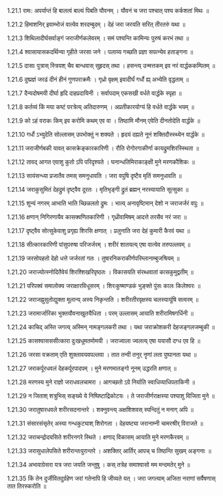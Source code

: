 1.21.1
रामः:
अपर्याप्तं हि बालत्वं बाल्यं पिबति यौवनम् ।
यौवनं च जरा पश्चात् पश्य कर्कशतां मिथः ॥


1.21.2
हिमाशनिर् इवाम्भोजं वात्येव शरदम्बुदम् ।
देहं जरा जरयति सरित् तीरतरुं यथा ॥


1.21.3
शिथिलादीर्घसर्वाङ्गं जराजीर्णकलेवरम् ।
समं पश्यन्ति कामिन्यः पुरुषं करभं तथा ॥


1.21.4
श्वासायासकदर्थिन्या गृहीते जरसा जने ।
पलाय्य गच्छति प्रज्ञा सपत्न्येव हताङ्गना ॥


1.21.5
दासाः पुत्रास् स्त्रियश् चैव बान्धवास् सुहृदस् तथा ।
हसन्त्य् उन्मत्तकम् इव नरं वार्द्धककम्पितम् ॥


1.21.6
दुष्प्रज्ञं जरढं दीनं हीनं गुणपराक्रमैः ।
गृध्रो वृक्षम् इवादीर्घं गर्धो ह्य् अभ्येति वृद्धताम् ॥


1.21.7
दैन्यदोषमयी दीर्घा हृदि दाहप्रदायिनी ।
सर्वापदाम् एकसखी वर्धते वार्द्धके स्पृहा ॥


1.21.8
कर्तव्यं किं मया कष्टं परत्रेत्य् अतिदारुणम् ।
अप्रतीकारयोग्यं हि वर्धते वार्द्धके भयम् ॥


1.21.9
को ऽहं वराकः किम् इव करोमि कथम् एव वा ।
तिष्ठामि मौनम् एवेति दीनतोदेति वार्द्धके ॥


1.21.10
गर्धो ऽभ्युदेति सोल्लासम् उपभोक्तुं न शक्यते ।
हृदयं दह्यते नूनं शक्तिदौस्स्थ्येन वार्द्धके ॥


1.21.11
जराजीर्णबकी यावत् कासक्रेङ्कारकारिणी ।
रौति रोगोरगाकीर्णा कायद्रुमशिरस्स्थिता ॥


1.21.12
तावद् आगत एवाशु कुतो ऽपि परिदृश्यते ।
घनान्धतिमिराकाङ्क्षी मुने मरणकौशिकः ॥


1.21.13
सायंसन्ध्या प्रजातैव तमस् समनुधावति ।
जरा वपुषि दृष्टैव मृतिं समनुधावति ॥


1.21.14
जराकुसुमितं देहद्रुमं दृष्ट्वैव दूरतः ।
मृतिभृङ्गी द्रुतं ब्रह्मन् नरस्यायाति सूत्सुका ॥


1.21.15
शून्यं नगरम् आभाति भाति च्छिन्नलतो द्रुमः ।
भात्य् अनावृष्टिमान् देशो न जराजर्जरं वपुः ॥


1.21.16
क्षणान् निगिरणायैव कासक्वणितकारिणी ।
गृध्रीवामिषम् आदत्ते तरसैव नरं जरा ॥


1.21.17
दृष्ट्वैव सोत्सुकेवाशु प्रगृह्य शिरसि क्षणात् ।
प्रलुनाति जरा देहं कुमारी कैरवं यथा ॥


1.21.18
सीत्कारकारिणी पांसुपरुषा परिजर्जरम् ।
शरीरं शातयत्य् एषा वात्येव तरुपल्लवम् ॥


1.21.19
जरसोपहतो देहो धत्ते जर्जरतां गतः ।
तुषारनिकराकीर्णपरिम्लानाम्बुजश्रियम् ॥


1.21.20
जराज्योत्स्नोदितैवेयं शिरश्शिखरिपृष्ठतः ।
विकासयति संरब्धवातां कासकुमुद्वतीम् ॥


1.21.21
परिपक्वं समालोक्य जराक्षारविधूसरम् ।
शिरःकुष्माण्डकं भुङ्क्ते पुंसः कालः किलेश्वरः ॥


1.21.22
जराजह्नुसुतोद्युक्ता मूलान्य् अस्य निकृन्तति ।
शरीरतीरवृक्षस्य चलस्यायूंषि सत्वरम् ॥


1.21.23
जरामार्जारिका भुक्तयौवनाखुतयैधिता ।
परम् उल्लासम् आयाति शरीरामिषगर्धिनी ॥


1.21.24
काचिद् अस्ति जगत्य् अस्मिन् नामङ्गलकरी तथा ।
यथा जराक्रोशकरी देहजङ्गलजम्बुकी ॥


1.21.25
कासश्वासससीत्कारा दुःखधूमतमोमयी ।
जराज्वाला ज्वलत्य् एषा ययासौ दग्ध एव हि ॥


1.21.26
जरसा वक्रताम् एति शुक्लावयवपल्लवा ।
तात तन्वी तनुर् नॄणां लता पुष्पानता यथा ॥


1.21.27
जराकर्पूरधवलं देहकर्पूरपादपम् ।
मुने मरणमातङ्गो नूनम् उद्धरति क्षणात् ॥


1.21.28
मरणस्य मुने राज्ञो जराधवलचामरा ।
आगच्छतो ऽग्रे निर्याति स्वाधिव्याधिपताकिनी ॥


1.21.29
न जिताश् शत्रुभिस् सङ्ख्ये ये निष्पिष्टाद्रिकोटयः ।
ते जराजीर्णराक्षस्या पश्याशु विजिता मुने ॥


1.21.30
जरातुषारधवले शरीरसदनान्तरे ।
शक्नुवन्त्य् अक्षशिशवस् स्पन्दितुं न मनाग् अपि ॥


1.21.31
संसारसंसृतेर् अस्या गन्धकुट्याश् शिरोगता ।
देहयष्ट्या जरानाम्नी चामरश्रीर् विराजते ॥


1.21.32
जराचन्द्रोदयसिते शरीरनगरे स्थिते ।
क्षणाद् विकासम् आयाति मुने मरणकैरवम् ॥


1.21.33
जरासुधालेपसिते शरीरान्तःपुरान्तरे ।
अशक्तिर् आर्तिर् आपच् च तिष्ठन्ति सुखम् अङ्गनाः ॥


1.21.34
अभावाग्रेसरा यत्र जरा जयति जन्तुषु ।
कस् तत्रेह समाश्वासो मम मन्दमतेर् मुने ॥


1.21.35
किं तेन दुर्जीवितदुर्ग्रहेण जरां गतेनापि हि जीव्यते यत् ।
जरा जगत्याम् अजिता नराणां सर्वैषणास् तात तिरस्करोति ॥


